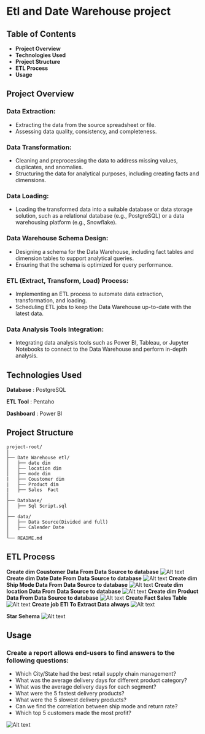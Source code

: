 # Etl and Date Warehouse project

## **Table of Contents**
* **Project Overview**
* **Technologies Used**
* **Project Structure**
* **ETL Process**
* **Usage**

## **Project Overview**
### **Data Extraction:**
* Extracting the data from the source spreadsheet or file.
* Assessing data quality, consistency, and completeness.

### **Data Transformation:**
* Cleaning and preprocessing the data to address missing values, duplicates, and anomalies.
* Structuring the data for analytical purposes, including creating facts and dimensions.

### **Data Loading:**

* Loading the transformed data into a suitable database or data storage solution, such as a relational database (e.g., PostgreSQL) or a data warehousing platform (e.g., Snowflake).

### **Data Warehouse Schema Design:**

* Designing a schema for the Data Warehouse, including fact tables and dimension tables to support analytical queries.
* Ensuring that the schema is optimized for query performance.

### **ETL (Extract, Transform, Load) Process:**

* Implementing an ETL process to automate data extraction, transformation, and loading.
* Scheduling ETL jobs to keep the Data Warehouse up-to-date with the latest data.
### **Data Analysis Tools Integration:**

* Integrating data analysis tools such as Power BI, Tableau, or Jupyter Notebooks to connect to the Data Warehouse and perform in-depth analysis.

## **Technologies Used**

**Database** : PostgreSQL

**ETL Tool** : Pentaho

**Dashboard** : Power BI


## **Project Structure**
```
project-root/
│
├── Date Warehouse etl/
│   ├── date dim
│   ├── location dim
│   ├── mode dim
|   ├── Coustomer dim
|   ├── Product dim
|   ├── Sales  Fact
│
├── Database/
│   ├── Sql Script.sql
│
├── data/
│   ├── Data Source(Divided and full)
│   ├── Calender Date
│
└── README.md
``````
## **ETL Process**
**Create dim Coustomer Data From Data Source to database**
![Alt text](<screenshot/coustomer etl.png>)
**Create dim Date Date From Data Source to database**
![Alt text](<screenshot/Date etl.png>)
**Create dim Ship Mode Data From Data Source to database**
![Alt text](<screenshot/ship mode etl.png>)
**Create dim location Data From Data Source to database**
![Alt text](<screenshot/location etl.png>)
**Create dim Product Data From Data Source to database**
![Alt text](<screenshot/product etl.png>)
**Create Fact Sales Table**
![Alt text](<screenshot/fact sales Etl.png>)
**Create job ETl To Extract Data always**
![Alt text](<screenshot/Date Warhouse job.png>)


**Star Sehema**
![Alt text](<screenshot/star schmea .png>)


## **Usage**

### **Create a report allows end-users to find answers to the following questions:**
* Which City/State had the best retail supply chain management?
* What was the average delivery days for different product category?
* What was the average delivery days for each segment?
* What were the 5 fastest delivery products?
* What were the 5 slowest delivery products?
* Can we find the correlation between ship mode and return rate?
* Which top 5 customers made the most profit? 


![Alt text](screenshot/Dashbord.png)




